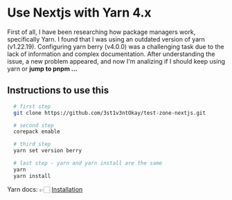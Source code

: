 # Use Nextjs with Yarn 4.x

First of all, I have been researching how package managers work, specifically Yarn.  I found that I was using an outdated version of yarn (v1.22.19). Configuring yarn berry (v4.0.0) was a challenging task due to the lack of information and complex documentation. After understanding the issue, a new problem appeared, and now I'm analizing if I should keep using yarn or **jump to pnpm ...**

## Instructions to use this

```bash
  # first step
  git clone https://github.com/3st1v3ntOkay/test-zone-nextjs.git
```

```bash
  # second step
  corepack enable

  # third step
  yarn set version berry

  # last step - yarn and yarn install are the same
  yarn
  yarn install
```

Yarn docs:
👉🏻 [Installation](https://yarnpkg.com/getting-started/install)
